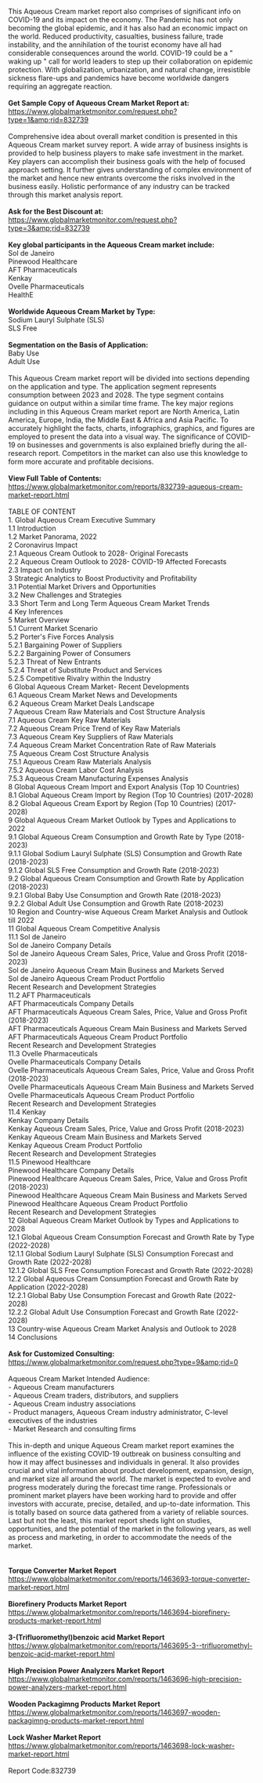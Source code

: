 This Aqueous Cream market report also comprises of significant info on COVID-19 and its impact on the economy. The Pandemic has not only becoming the global epidemic, and it has also had an economic impact on the world. Reduced productivity, casualties, business failure, trade instability, and the annihilation of the tourist economy have all had considerable consequences around the world. COVID-19 could be a " waking up " call for world leaders to step up their collaboration on epidemic protection. With globalization, urbanization, and natural change, irresistible sickness flare-ups and pandemics have become worldwide dangers requiring an aggregate reaction. <br /><br /><strong>Get Sample Copy of Aqueous Cream Market Report at:</strong><br /><a href="https://www.globalmarketmonitor.com/request.php?type=1&amp;rid=832739">https://www.globalmarketmonitor.com/request.php?type=1&amp;rid=832739</a><br /><br />Comprehensive idea about overall market condition is presented in this Aqueous Cream market survey report. A wide array of business insights is provided to help business players to make safe investment in the market. Key players can accomplish their business goals with the help of focused approach setting. It further gives understanding of complex environment of the market and hence new entrants overcome the risks involved in the business easily. Holistic performance of any industry can be tracked through this market analysis report. <br /><br /><strong>Ask for the Best Discount at:</strong><br /><a href="https://www.globalmarketmonitor.com/request.php?type=3&amp;rid=832739">https://www.globalmarketmonitor.com/request.php?type=3&amp;rid=832739</a><br /><br /><strong>Key global participants in the Aqueous Cream market include:</strong><br /> Sol de Janeiro <br />Pinewood Healthcare <br />AFT Pharmaceuticals <br />Kenkay <br />Ovelle Pharmaceuticals <br />HealthE <br /><br /><strong>Worldwide Aqueous Cream Market by Type:</strong><br />Sodium Lauryl Sulphate (SLS) <br />SLS Free <br /><br /><strong>Segmentation on the Basis of Application:</strong><br />Baby Use <br />Adult Use <br /><br />This Aqueous Cream market report will be divided into sections depending on the application and type. The application segment represents consumption between 2023 and 2028. The type segment contains guidance on output within a similar time frame. The key major regions including in this Aqueous Cream market report are North America, Latin America, Europe, India, the Middle East &amp; Africa and Asia Pacific. To accurately highlight the facts, charts, infographics, graphics, and figures are employed to present the data into a visual way. The significance of COVID-19 on businesses and governments is also explained briefly during the all-research report. Competitors in the market can also use this knowledge to form more accurate and profitable decisions.<br /><br /><strong>View Full Table of Contents:</strong><br /><a href="https://www.globalmarketmonitor.com/reports/832739-aqueous-cream-market-report.html">https://www.globalmarketmonitor.com/reports/832739-aqueous-cream-market-report.html</a><br /><br />TABLE OF CONTENT<br />1. Global Aqueous Cream Executive Summary<br />1.1 Introduction<br />1.2 Market Panorama, 2022<br />2 Coronavirus Impact<br />2.1 Aqueous Cream Outlook to 2028- Original Forecasts<br />2.2 Aqueous Cream Outlook to 2028- COVID-19 Affected Forecasts<br />2.3 Impact on Industry<br />3 Strategic Analytics to Boost Productivity and Profitability<br />3.1 Potential Market Drivers and Opportunities<br />3.2 New Challenges and Strategies<br />3.3 Short Term and Long Term Aqueous Cream Market Trends<br />4 Key Inferences<br />5 Market Overview<br />5.1 Current Market Scenario<br />5.2 Porter's Five Forces Analysis<br />5.2.1 Bargaining Power of Suppliers<br />5.2.2 Bargaining Power of Consumers<br />5.2.3 Threat of New Entrants<br />5.2.4 Threat of Substitute Product and Services<br />5.2.5 Competitive Rivalry within the Industry<br />6 Global Aqueous Cream Market- Recent Developments<br />6.1 Aqueous Cream Market News and Developments<br />6.2 Aqueous Cream Market Deals Landscape<br />7 Aqueous Cream Raw Materials and Cost Structure Analysis<br />7.1 Aqueous Cream Key Raw Materials<br />7.2 Aqueous Cream Price Trend of Key Raw Materials<br />7.3 Aqueous Cream Key Suppliers of Raw Materials<br />7.4 Aqueous Cream Market Concentration Rate of Raw Materials<br />7.5 Aqueous Cream Cost Structure Analysis<br />7.5.1 Aqueous Cream Raw Materials Analysis<br />7.5.2 Aqueous Cream Labor Cost Analysis<br />7.5.3 Aqueous Cream Manufacturing Expenses Analysis<br />8 Global Aqueous Cream Import and Export Analysis (Top 10 Countries)<br />8.1 Global Aqueous Cream Import by Region (Top 10 Countries) (2017-2028)<br />8.2 Global Aqueous Cream Export by Region (Top 10 Countries) (2017-2028)<br />9 Global Aqueous Cream Market Outlook by Types and Applications to 2022<br />9.1 Global Aqueous Cream Consumption and Growth Rate by Type (2018-2023)<br />9.1.1 Global Sodium Lauryl Sulphate (SLS) Consumption and Growth Rate (2018-2023)<br />9.1.2 Global SLS Free Consumption and Growth Rate (2018-2023)<br />9.2 Global Aqueous Cream Consumption and Growth Rate by Application (2018-2023)<br />9.2.1  Global Baby Use Consumption and Growth Rate (2018-2023)<br />9.2.2  Global Adult Use Consumption and Growth Rate (2018-2023)<br />10 Region and Country-wise Aqueous Cream Market Analysis and Outlook till 2022<br />11 Global Aqueous Cream Competitive Analysis<br />11.1 Sol de Janeiro<br />Sol de Janeiro Company Details<br />Sol de Janeiro Aqueous Cream Sales, Price, Value and Gross Profit (2018-2023)<br />Sol de Janeiro Aqueous Cream Main Business and Markets Served<br />Sol de Janeiro Aqueous Cream Product Portfolio<br />Recent Research and Development Strategies<br />11.2 AFT Pharmaceuticals<br />AFT Pharmaceuticals Company Details<br />AFT Pharmaceuticals Aqueous Cream Sales, Price, Value and Gross Profit (2018-2023)<br />AFT Pharmaceuticals Aqueous Cream Main Business and Markets Served<br />AFT Pharmaceuticals Aqueous Cream Product Portfolio<br />Recent Research and Development Strategies<br />11.3 Ovelle Pharmaceuticals<br />Ovelle Pharmaceuticals Company Details<br />Ovelle Pharmaceuticals Aqueous Cream Sales, Price, Value and Gross Profit (2018-2023)<br />Ovelle Pharmaceuticals Aqueous Cream Main Business and Markets Served<br />Ovelle Pharmaceuticals Aqueous Cream Product Portfolio<br />Recent Research and Development Strategies<br />11.4 Kenkay<br />Kenkay Company Details<br />Kenkay Aqueous Cream Sales, Price, Value and Gross Profit (2018-2023)<br />Kenkay Aqueous Cream Main Business and Markets Served<br />Kenkay Aqueous Cream Product Portfolio<br />Recent Research and Development Strategies<br />11.5 Pinewood Healthcare<br />Pinewood Healthcare Company Details<br />Pinewood Healthcare Aqueous Cream Sales, Price, Value and Gross Profit (2018-2023)<br />Pinewood Healthcare Aqueous Cream Main Business and Markets Served<br />Pinewood Healthcare Aqueous Cream Product Portfolio<br />Recent Research and Development Strategies<br />12 Global Aqueous Cream Market Outlook by Types and Applications to 2028<br />12.1 Global Aqueous Cream Consumption Forecast and Growth Rate by Type (2022-2028)<br />12.1.1 Global Sodium Lauryl Sulphate (SLS) Consumption Forecast and Growth Rate (2022-2028)<br />12.1.2 Global SLS Free Consumption Forecast and Growth Rate (2022-2028)<br />12.2 Global Aqueous Cream Consumption Forecast and Growth Rate by Application (2022-2028)<br />12.2.1 Global Baby Use Consumption Forecast and Growth Rate (2022-2028)<br />12.2.2 Global Adult Use Consumption Forecast and Growth Rate (2022-2028)<br />13 Country-wise Aqueous Cream Market Analysis and Outlook to 2028<br />14 Conclusions<br /><br /><strong>Ask for Customized Consulting:</strong><br /><a href="https://www.globalmarketmonitor.com/request.php?type=9&amp;rid=0">https://www.globalmarketmonitor.com/request.php?type=9&amp;rid=0</a><br /><br />Aqueous Cream Market Intended Audience:<br />- Aqueous Cream manufacturers<br />- Aqueous Cream traders, distributors, and suppliers<br />- Aqueous Cream industry associations<br />- Product managers, Aqueous Cream industry administrator, C-level executives of the industries<br />- Market Research and consulting firms<br /><br />This in-depth and unique Aqueous Cream market report examines the influence of the existing COVID-19 outbreak on business consulting and how it may affect businesses and individuals in general. It also provides crucial and vital information about product development, expansion, design, and market size all around the world. The market is expected to evolve and progress moderately during the forecast time range. Professionals or prominent market players have been working hard to provide and offer investors with accurate, precise, detailed, and up-to-date information. This is totally based on source data gathered from a variety of reliable sources. Last but not the least, this market report sheds light on studies, opportunities, and the potential of the market in the following years, as well as process and marketing, in order to accommodate the needs of the market.<br /><br /><strong><br /></strong><strong>Torque Converter Market Report</strong><br /><a href="https://www.globalmarketmonitor.com/reports/1463693-torque-converter-market-report.html">https://www.globalmarketmonitor.com/reports/1463693-torque-converter-market-report.html</a><br /><br /><strong>Biorefinery Products Market Report</strong><br /><a href="https://www.globalmarketmonitor.com/reports/1463694-biorefinery-products-market-report.html">https://www.globalmarketmonitor.com/reports/1463694-biorefinery-products-market-report.html</a><br /><br /><strong>3-(Trifluoromethyl)benzoic acid Market Report</strong><br /><a href="https://www.globalmarketmonitor.com/reports/1463695-3--trifluoromethyl-benzoic-acid-market-report.html">https://www.globalmarketmonitor.com/reports/1463695-3--trifluoromethyl-benzoic-acid-market-report.html</a><br /><br /><strong>High Precision Power Analyzers Market Report</strong><br /><a href="https://www.globalmarketmonitor.com/reports/1463696-high-precision-power-analyzers-market-report.html">https://www.globalmarketmonitor.com/reports/1463696-high-precision-power-analyzers-market-report.html</a><br /><br /><strong>Wooden Packagimng Products Market Report</strong><br /><a href="https://www.globalmarketmonitor.com/reports/1463697-wooden-packagimng-products-market-report.html">https://www.globalmarketmonitor.com/reports/1463697-wooden-packagimng-products-market-report.html</a><br /><br /><strong>Lock Washer Market Report</strong><br /><a href="https://www.globalmarketmonitor.com/reports/1463698-lock-washer-market-report.html">https://www.globalmarketmonitor.com/reports/1463698-lock-washer-market-report.html</a><br /><br />Report Code:832739</p>
